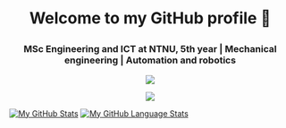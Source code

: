 # <p align="center">Welcome to my GitHub profile 👋</p>

### <p align="center">MSc Engineering and ICT at NTNU, 5th year | Mechanical engineering | Automation and robotics</p>






<p align="center">  
<img src="https://github-readme-stats.vercel.app/api?username=JakobEik&show_icons=true&hide_border=true&&count_private=true&include_all_commits=true" />
</p>


<p align="center">  
<img src="https://github-readme-stats.vercel.app/api/?username=JakobEik&count_private=true&showicons=true&include_all_commits=true" />
</p>


[![My GitHub Stats](https://github-readme-stats.vercel.app/api/?username=JakobEik&count_private=true&theme=tokyonight&showicons=true&include_all_commits=true)]()
[![My GitHub Language Stats](https://github-readme-stats.vercel.app/api/top-langs/?username=JakobEik&langs_count=10&theme=tokyonight)]()



